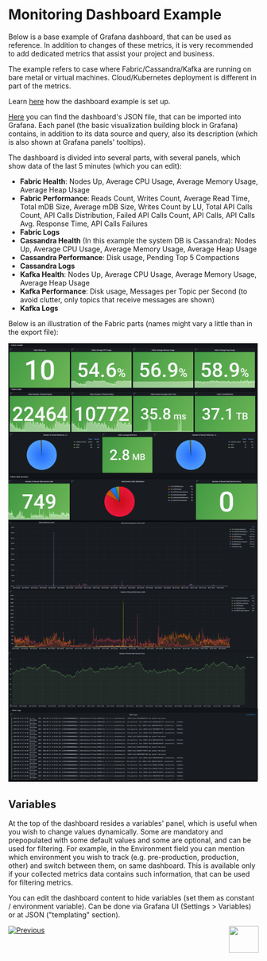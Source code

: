 # Monitoring Dashboard Example

Below is a base example of Grafana dashboard, that can be used as reference. In addition to changes of these metrics, it is very recommended to add dedicated metrics that assist your project and business.   

The example refers to case where Fabric/Cassandra/Kafka are running on bare metal or virtual machines. Cloud/Kubernetes deployment is different in part of the metrics. 

Learn [here](/articles/21_Fabric_troubleshooting/05_monitoring_dashboard_example_setup.md) how the dashboard example is set up.

[Here](/articles/21_Fabric_troubleshooting/resources/grafana_fabric_all_base_reference.json) you can find the dashboard's JSON file, that can be imported into Grafana. Each panel (the basic visualization building block in Grafana) contains, in addition to its data source and query, also its description (which is also shown at Grafana panels' tooltips). 

The dashboard is divided into several parts, with several panels, which show data of the last 5 minutes (which you can edit):

* **Fabric Health**: Nodes Up, Average CPU Usage, Average Memory Usage, Average Heap Usage
* **Fabric Performance**: Reads Count, Writes Count, Average Read Time, Total mDB Size, Average mDB Size, Writes Count by LU, Total API Calls Count, API Calls Distribution, Failed API Calls Count, API Calls, API Calls Avg. Response Time, API Calls Failures
* **Fabric Logs**
* **Cassandra Health** (In this example the system DB is Cassandra): Nodes Up, Average CPU Usage, Average Memory Usage, Average Heap Usage
* **Cassandra Performance**: Disk usage, Pending Top 5 Compactions
* **Cassandra Logs**
* **Kafka Health**: Nodes Up, Average CPU Usage, Average Memory Usage, Average Heap Usage
* **Kafka Performance**: Disk usage, Messages per Topic per Second (to avoid clutter, only topics that receive messages are shown)
* **Kafka Logs**



Below is an illustration of the Fabric parts (names might vary a little than in the export file):

![](images/grafana_fabric_dahbaord_example.png)

## Variables

At the top of the dashboard resides a variables' panel, which is useful when you wish to change values dynamically. Some are mandatory and prepopulated with some default values and some are optional, and can be used for filtering. For example, in the Environment field  you can mention which environment you wish to track (e.g. pre-production, production, other) and switch between them, on same dashboard. This is available only if your collected metrics data contains such information, that can be used for filtering metrics. 

You can edit the dashboard content to hide variables (set them as constant / environment variable). Can be done via Grafana UI (Settings > Variables) or at JSON ("templating" section).





[![Previous](/articles/images/Previous.png)](/articles/21_Fabric_troubleshooting/03_monitoring.md)[<img align="right" width="60" height="54" src="/articles/images/Next.png">](/articles/21_Fabric_troubleshooting/05_monitoring_dashboard_example_setup.md)

